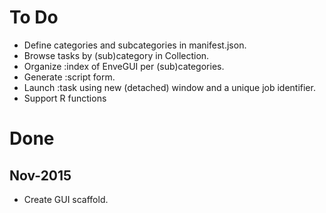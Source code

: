 To Do
=====
* Define categories and subcategories in manifest.json.
* Browse tasks by (sub)category in Collection.
* Organize :index of EnveGUI per (sub)categories.
* Generate :script form.
* Launch :task using new (detached) window and a unique job identifier.
* Support R functions

Done
====
Nov-2015
-----------
* Create GUI scaffold.
